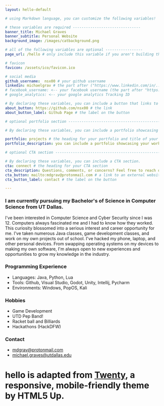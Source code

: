 ```yaml
---
layout: hello-default

# using Markdown language, you can customize the following variables!

# these variables are required -------------------------------
banner_title: Michael Graves
banner_subtitle: Personal Website
background_image: /images/catbackground.png

# all of the following variables are optional -----------------
page_url: /hello # only include this variable if you aren't building the page to your primary domain 

# favicon
favicon: /assets/ico/favicon.ico

# social media
github_username:  nsx00 # your github username
linkedin: michaelgrav # the part after ("https://www.linkedin.com/in/...")
# facebook_username: <-- your facebook username (the part after "https://www.facebook.com/...")
# google_analytics: <-- your google analytics Tracking ID

# By declaring these variables, you can include a button that links to an external website or to media.
about_button: https://github.com/nsx00 # the link
about_button_label: Github Page # the label on the button

# optional portfolio section ------------------------------------------

# By declaring these variables, you can include a portfolio showcasing your work and organize your portfolio's items into a custom layout, all without adding any CSS. In addition, you must 1) create an HTML file in the_includes folder for each project with the text you'd like to display, and 2) create a YAML file in the _data folder describing the order in which each project should be shown and categorized. See `/includes/example.html` and `/_data/work.yml` for examples.

portfolio: projects # the heading for your portfolio and title of your YAML file
portfolio_description: you can include a portfolio showcasing your work and organize your portfolio's items into a custom layout, all without adding any CSS. # a description to be desplayed below the heading and above the content

# optional CTA section --------------------------------------------------

# By declaring these variables, you can include a CTA section.
cta: connect # the heading for your CTA section
cta_description: Questions, comments, or concerns? Feel free to reach out! # a description to be desplayed below the heading and above the content
cta_button: mailto:mdgrav@protonmail.com # a link to an external website or to media
cta_button_label: contact # the label on the button

---			
```

[//]: # (write a bit about yourself here)
### I am currently pursuing my Bachelor's of Science in Computer Science from UT Dallas.  

I've been interested in Computer Science and Cyber Security since I was 12. Computers always fascinated me and I had to know how they worked. This curiosity blossomed into a serious interest and career opportunity for me. I've taken numerous Java classes, game development classes, and work on my own projects out of school. I've hacked my phone, laptop, and other personal devices. From swapping operating systems on my devices to making my own software, I'm always open to new experiences and opportunities to grow my knowledge in the industry.

### Programming Experience
- Languages: Java, Python, Lua
- Tools: Github, Visual Studio, Godot, Unity, Intellij, Pycharm
- Environments: Windows, PopOS, Kali

### Hobbies
- Game Development
- UTD Pep Band!
- Racket ball and Billiards
- Hackathons (HackDFW)

### Contact
- mdgrav@protonmail.com
- michael.graves@utdallas.edu  


# **hello** is adapted from [Twenty](https://html5up.net/twenty), a responsive, mobile-friendly theme by HTML5 Up.

